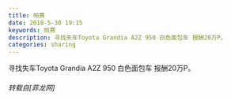 ```yaml
---
title: 帕赛
date: 2018-5-30 19:15
keywords: 帕赛
description: 寻找失车Toyota Grandia A2Z 950 白色面包车 报酬20万P。
categories: sharing
---
```

<td class="t_f" id="postmessage_1376867">

寻找失车Toyota Grandia A2Z 950 白色面包车 报酬20万P。</td>
###### 转载自[菲龙网]